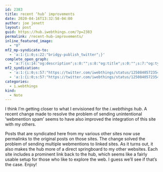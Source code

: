 ```yaml
---
id: 2383
title: recent ‘hub’ improvements
date: 2020-04-16T13:32:58-04:00
author: joe jenett
layout: post
guid: https://hub.iwebthings.com/?p=2383
permalink: /recent-hub-improvements/
inline_featured_image:
  - "0"
mf2_mp-syndicate-to:
  - 'a:1:{i:0;s:22:"bridgy-publish_twitter";}'
complete_open_graph:
  - 'a:7:{s:14:"og:description";s:0:"";s:8:"og:title";s:0:"";s:7:"og:type";s:0:"";s:12:"twitter:card";s:7:"summary";s:15:"twitter:creator";s:0:"";s:19:"twitter:description";s:0:"";s:8:"og:image";s:0:"";}'
mf2_syndication:
  - 'a:1:{i:0;s:57:"https://twitter.com/iwebthings/status/1250840572354584582";}'
  - 'a:1:{i:0;s:57:"https://twitter.com/iwebthings/status/1250840572354584582";}'
categories:
  - i.webthings
kind:
  - Note
---
```

I think I&#8217;m getting closer to what I envisioned for the _i.webthings hub_. A recent change made to resolve the problem of sending unintentional ‘webmention spam’ seems to have also improved the integration of this site with my others.

Posts that are syndicated here from my various other sites now use permalinks to the original posts on those sites. The change solved the problem of sending multiple webmentions to linked sites. As it turns out, it also makes the hub more of a direct springboard to my other websites. Each site includes a prominent link back to the hub, which seems like a fairly usable setup for those who like to explore the web. I guess we&#8217;ll see if that&#8217;s the case. Enjoy!